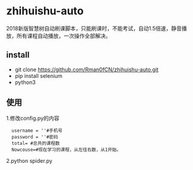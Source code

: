 # zhihuishu-auto
2018新版智慧树自动刷课脚本，只能刷课时，不能考试，自动1.5倍速，静音播放，所有课程自动播放，一次操作全部解决。

## install
- git clone https://github.com/Rman0fCN/zhihuishu-auto.git
- pip install selenium
- python3
## 使用

1.修改config.py的内容
```
  username = ''#手机号
  password = ''#密码
  total= #总共的课程数
  Nowcouse=#现在学习的课程，从左往右数，从1开始。
```
2.python spider.py

